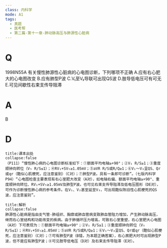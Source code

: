 ```yaml
---
class: 内科学
mode: A1
tags:
  - 真题
  - 医考帮
  - 第二篇-第十一章-肺动脉高压与肺源性心脏病
---
```


# Q
1998N55A 有关慢性肺源性心脏病的心电图诊断，下列哪项不正确
A.应有右心肥大的心电图改变
B.应有肺型P波
C.V₁至V₃导联可出现QS波
D.肢导低电压可有可无
E.可见间歇性右束支传导阻滞

# A
B
# D
```ad-note
title:课本出处
collapse:false
（P111）“慢性肺心病的心电图诊断标准如下：①额面平均电轴≥+90°；②V₁ R/S≥1；③重度顺钟向转位（V₅ R/S≤1）；④RV₁+SV₅≥1.05mV；⑤aVR R/S或R/Q≥1；⑥V₁～V₃呈QS、Qr或qr（酷似心肌梗死，应注意鉴别）（C对）；⑦肺型P波。具有一条即可诊断”。（七版内科学P94）“心电图检查主要表现有右心室肥大改变（A对），如电轴右偏、额面平均电轴≥+90°、重度顺钟向转位、RV₁+SV₅≥1.05mV及肺型P波。也可见右束支传导阻滞及低电压图形（DE对），可作为诊断慢性肺心病的参考条件。在V₁、V₂甚至延至V₃，可出现酷似陈旧性心肌梗死的QS波，应注意鉴别”。
```

```ad-summary
title:解析
collapse:false
肺源性心脏病是指由支气管-肺组织、胸廓或肺血管病变致肺血管阻力增加，产生肺动脉高压，继而右心室结构和功能改变的疾病。由于肺循环压力增高，可致右心室重塑，右心室肥大心电图（A对）下可表现为：①额面平均电轴≥+90°；②V₁ R/S≥1；③重度顺钟向转位（V₅ R/S≤1）；④RV₁+SV₅≥1.05mV；⑤aVR R/S或R/Q≥1；⑥V₁～V₃呈QS、Qr或qr（酷似心肌梗死，应注意鉴别）（C对）；⑦可有肺型P波（B错，为本题正确答案），右心房肥大时可出现肺型P波，但不是应有肺型P波；⑧可见肢导低电压（D对）及右束支传导阻滞（E对）。
```

